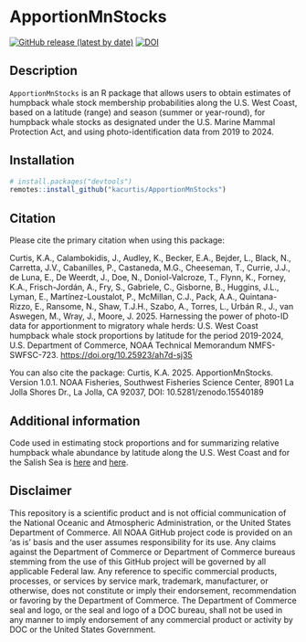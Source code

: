 # ApportionMnStocks

<!-- badges: start -->
[![GitHub release (latest by
date)](https://img.shields.io/github/v/release/kacurtis/ApportionMnStocks)](https://github.com/kacurtis/ApportionMnStocks/releases)
[![DOI](https://zenodo.org/badge/917388925.svg)](https://zenodo.org/badge/latestdoi/917388925)
<!-- badges: end -->

## Description

`ApportionMnStocks` is an R package that allows users to obtain estimates of 
humpback whale stock membership probabilities along the U.S. West Coast, based 
on a latitude (range) and season (summer or year-round), for humpback whale stocks
as designated under the U.S. Marine Mammal Protection Act, and using 
photo-identification data from 2019 to 2024.

## Installation

``` r
# install.packages("devtools")
remotes::install_github("kacurtis/ApportionMnStocks")
```

## Citation

Please cite the primary citation when using this package:

Curtis, K.A., Calambokidis, J., Audley, K., Becker, E.A., Bejder, L., Black, N., Carretta, J.V., Cabanilles, P., Castaneda, M.G., Cheeseman, T., Currie, J.J., de Luna, E., De Weerdt, J., Doe, N., Doniol-Valcroze, T., Flynn, K., Forney, K.A., Frisch-Jordán, A., Fry, S., Gabriele, C., Gisborne, B., Huggins, J.L., Lyman, E., Martínez-Loustalot, P., McMillan, C.J., Pack, A.A., Quintana-Rizzo, E., Ransome, N., Shaw, T.J.H., Szabo, A., Torres, L., Urbán R., J., van Aswegen, M., Wray, J., Moore, J. 2025. Harnessing the power of photo-ID data for apportionment to migratory whale herds: U.S. West Coast humpback whale stock proportions by latitude for the period 2019-2024, U.S. Department of Commerce, NOAA Technical Memorandum NMFS-SWFSC-723. https://doi.org/10.25923/ah7d-sj35

You can also cite the package:
Curtis, K.A. 2025. ApportionMnStocks. Version 1.0.1. NOAA Fisheries, Southwest Fisheries Science Center, 8901 La Jolla Shores Dr., La Jolla, CA 92037, DOI: 10.5281/zenodo.15540189

## Additional information

Code used in estimating stock proportions and for summarizing relative humpback 
whale abundance by latitude along the U.S. West Coast and for the Salish Sea
is [here](https://github.com/kacurtis/Mn-StockProportions-USWC-2025) and 
[here](https://github.com/kacurtis/ApportionMnStocks/blob/main/inst/extdata/summarize.density.r).

## Disclaimer

This repository is a scientific product and is not official communication of the National Oceanic and Atmospheric Administration, or the United States Department of Commerce. All NOAA GitHub project code is provided on an ‘as is’ basis and the user assumes responsibility for its use. Any claims against the Department of Commerce or Department of Commerce bureaus stemming from the use of this GitHub project will be governed by all applicable Federal law. Any reference to specific commercial products, processes, or services by service mark, trademark, manufacturer, or otherwise, does not constitute or imply their endorsement, recommendation or favoring by the Department of Commerce. The Department of Commerce seal and logo, or the seal and logo of a DOC bureau, shall not be used in any manner to imply endorsement of any commercial product or activity by DOC or the United States Government.

